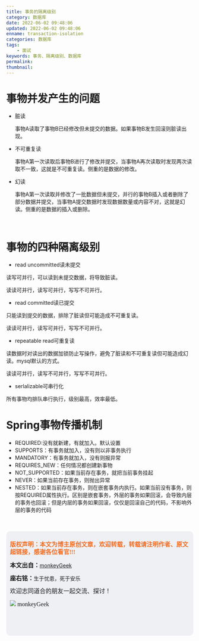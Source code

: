 ```yaml
---
title: 事务的隔离级别
category: 数据库
date: 2022-06-02 09:48:06
updated: 2022-06-02 09:48:06
enname: transaction-isolation
categories: 数据库
tags:
	- 面试
keywords: 事务、隔离级别、数据库
permalink:
thumbnail:
---
```


# 事物并发产生的问题

- 脏读

  事物A读取了事物B已经修改但未提交的数据。如果事物B发生回滚则脏读出现。<!--more-->

- 不可重复读

  事物A第一次读取后事物B进行了修改并提交，当事物A再次读取时发现两次读取不一致，这就是不可重复读。侧重的是数据的修改。

- 幻读

  事物A第一次读取并修改了一批数据但未提交，并行的事物B插入或者删除了部分数据并提交，当事物A提交数据时发现数据数量或内容不对，这就是幻读。侧重的是数据的插入或删除。

</br>



# 事物的四种隔离级别

- read uncommitted读未提交

读写可并行，可以读到未提交数据，将导致脏读。

读读可并行，读写可并行，写写不可并行。



- read committed读已提交

只能读到提交的数据，排除了脏读但可能造成不可重复读。

读读可并行，读写可并行，写写不可并行。



- repeatable read可重复读

读数据时对读出的数据加锁防止写操作，避免了脏读和不可重复读但可能造成幻读。mysql默认的方式。

读读可并行，读写不可并行，写写不可并行。



- serlalizable可串行化

所有事物均排队串行执行，级别最高，效率最低。



# Spring事物传播机制

- REQUIRED:没有就新建，有就加入。默认设置
- SUPPORTS：有事务就加入，没有则以非事务执行
- MANDATORY：有事务就加入，没有则报异常
- REQUIRES_NEW：任何情况都创建新事物
- NOT_SUPPORTED：如果当前存在事务，就把当前事务挂起
- NEVER：如果当前存在事务，则抛出异常
- NESTED：如果当前存在事务，则在嵌套事务内执行。如果当前没有事务，则按REQUIRED属性执行。区别是嵌套事务，外层的事务如果回滚，会导致内层的事务也回滚；但是内层的事务如果回滚，仅仅是回滚自己的代码，不影响外层的事务的代码



</br>

</br>

<script>
var _hmt = _hmt || [];
(function() {
  var hm = document.createElement("script");
  hm.src = "https://hm.baidu.com/hm.js?2f798e6b269c8a40f12bef25d7f1876d";
  var s = document.getElementsByTagName("script")[0]; 
  s.parentNode.insertBefore(hm, s);
})();
</script>

<div style="height:260px; background-color:rgb(238,240,244); padding:10px;border-radius:10px;">
    <p style="color:#f36c21;font:bold 16px/20px 'kaiTi';">
      版权声明：本文为博主原创文章，欢迎转载，转载请注明作者、原文超链接，感谢各位看官!!!
    </p>
    <p>
      <span style="font:bold 16px/20px 'kaiTi';">本文出自：</span><a href="https://monkeyGeek369.github.io">monkeyGeek</a> 
    </p>
    <p>
      <span style="font:bold 16px/20px 'kaiTi';">座右铭：</span><span>生于忧患，死于安乐</span> 
    </p>
    <p>
      <span style="font:16px/20px 'kaiTi';">欢迎志同道合的朋友一起交流、探讨！</span> 
    </p>
    <img style="height:auto; width:auto;flot:left;" src="../../../../image/monkey64.png" /><span style="font:16px/20px 'kaiTi';flot:left;">   monkeyGeek</span>


